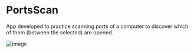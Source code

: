 # PortsScan
App developed to practice scanning ports of a computer to discover which of them (between the selected) are opened.

![image](https://github.com/Marcelofcdantas/PortsScan/assets/65692996/1494aacd-a7ea-4e36-9656-48987b99d4c2)

